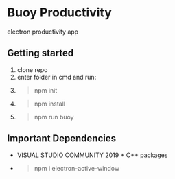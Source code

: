 # Buoy Productivity

electron productivity app

## Getting started

1. clone repo
2. enter folder in cmd and run:
3. > npm init
4. > npm install
5. > npm run buoy

## Important Dependencies

- VISUAL STUDIO COMMUNITY 2019 + C++ packages
- > npm i electron-active-window
